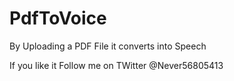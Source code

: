 # PdfToVoice
By Uploading a PDF File it converts into Speech 


If you like it 
Follow me on TWitter @Never56805413
